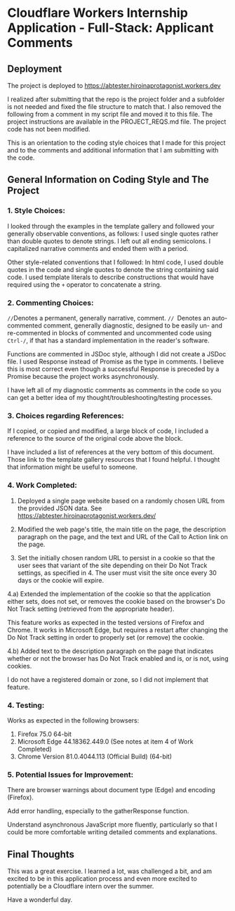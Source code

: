 # Cloudflare Workers Internship Application - Full-Stack: Applicant Comments

## Deployment

The project is deployed to https://abtester.hiroinaprotagonist.workers.dev

I realized after submitting that the repo is the project folder and a subfolder is not needed and fixed the file structure to match that. I also removed the following from a comment in my script file and moved it to this file. The project instructions are available in the PROJECT_REQS.md file. The project code has not been modified.

This is an orientation to the coding style choices that I made for this project and to the comments and additional information that I am submitting with the code.

## General Information on Coding Style and The Project

### 1. Style Choices:

I looked through the examples in the template gallery and followed your generally observable conventions, as follows:
I used single quotes rather than double quotes to denote strings.
I left out all ending semicolons.
I capitalized narrative comments and ended them with a period.

Other style-related conventions that I followed:
In html code, I used double quotes in the code and single quotes to denote the string containing said code.
I used template literals to describe constructions that would have required using the `+` operator to concatenate a string.

### 2. Commenting Choices:

`//`Denotes a permanent, generally narrative, comment.
`// `Denotes an auto-commented comment, generally diagnostic, designed to be easily un- and re-commented in blocks of commented and uncommented code using `Ctrl-/`, if that has a standard implementation in the reader's software.

Functions are commented in JSDoc style, although I did not create a JSDoc file.
I used Response instead of Promise as the type in comments. I believe this is most correct even though a successful Response is preceded by a Promise because the project works asynchronously.

I have left all of my diagnostic comments as comments in the code so you can get a better idea of my thought/troubleshooting/testing processes.

### 3. Choices regarding References:

If I copied, or copied and modified, a large block of code, I included a reference to the source of the original code above the block.

I have included a list of references at the very bottom of this document. Those link to the template gallery resources that I found helpful. I thought that information might be useful to someone.

### 4. Work Completed:

1) Deployed a single page website based on a randomly chosen URL from the provided JSON data.
See https://abtester.hiroinaprotagonist.workers.dev/

2) Modified the web page's title, the main title on the page, the description paragraph on the page, and the text and URL of the Call to Action link on the page.

3) Set the initially chosen random URL to persist in a cookie so that the user sees that variant of the site depending on their Do Not Track settings, as specified in 4. The user must visit the site once every 30 days or the cookie will expire.

4.a) Extended the implementation of the cookie so that the application either sets, does not set, or removes the cookie based on the browser's Do Not Track setting (retrieved from the appropriate header).

This feature works as expected in the tested versions of Firefox and Chrome.
It works in Microsoft Edge, but requires a restart after changing the Do Not Track setting in order to properly set (or remove) the cookie.

4.b) Added text to the description paragraph on the page that indicates whether or not the browser has Do Not Track enabled and is, or is not, using cookies.

I do not have a registered domain or zone, so I did not implement that feature.

### 4. Testing:

Works as expected in the following browsers:
1) Firefox 75.0 64-bit
2) Microsoft Edge 44.18362.449.0 (See notes at item 4 of Work Completed)
3) Chrome Version 81.0.4044.113 (Official Build) (64-bit)

### 5. Potential Issues for Improvement:

There are browser warnings about document type (Edge) and encoding (Firefox).

Add error handling, especially to the gatherResponse function.

Understand asynchronous JavaScript more fluently, particularly so that I could be more comfortable writing detailed comments and explanations.

## Final Thoughts

This was a great exercise. I learned a lot, was challenged a bit, and am excited to be in this application process and even more excited to potentially be a Cloudflare intern over the summer.

Have a wonderful day.
